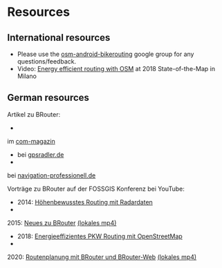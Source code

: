 # Resources

## International resources

- Please use the [osm-android-bikerouting](http://groups.google.com/group/osm-android-bikerouting)
  google group for any questions/feedback.
- Video: [Energy efficient routing with OSM](https://youtu.be/VMDRr6YPOw0) at
  2018 State-of-the-Map in Milano

## German resources

Artikel zu BRouter:

-

im [com-magazin](http://www.com-magazin.de/praxis/android/offline-routing-rad-wandertouren-465807.html)

- bei [gpsradler.de](https://gpsradler.de/praxistest/brouter-web-tourenplaner-test/)
-

bei [navigation-professionell.de](https://www.navigation-professionell.de/brouter-web-tourenplanung/)

Vorträge zu BRouter auf der FOSSGIS Konferenz bei YouTube:

- 2014: [Höhenbewusstes Routing mit Radardaten](https://www.youtube.com/watch?v=c0TehKCX4Ao)
-

2015: [Neues zu BRouter](https://www.youtube.com/watch?v=Eba4fcYI4h4) [(lokales mp4)](https://brouter.de/brouter_bin/fossgis_2015_neues_zu_brouter.mp4)

- 2018: [Energieeffizientes PKW Routing mit OpenStreetMap](https://youtu.be/IHV2sL7n0Qo)
-

2020: [Routenplanung mit BRouter und BRouter-Web](https://www.youtube.com/watch?v=l6X2Sm1YDLs) [(lokales mp4)](https://brouter.de/brouter_bin/fossgis_2015_neues_zu_brouter.mp4)
